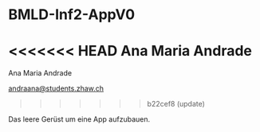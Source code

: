 # BMLD-Inf2-AppV0

<<<<<<< HEAD
Ana Maria Andrade
=======
Ana Maria Andrade 

andraana@students.zhaw.ch
>>>>>>> b22cef8 (update)

Das leere Gerüst um eine App aufzubauen.
